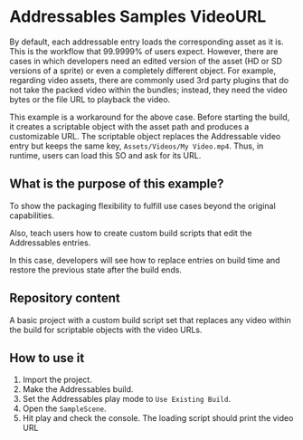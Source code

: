 <h1>Addressables Samples VideoURL</h1>

<p>By default, each addressable entry loads the corresponding asset as it is. This is the workflow that 99.9999% of users expect. However, there are cases in which developers need an edited version of the asset (HD or SD versions of a sprite) or even a completely different object. For example, regarding video assets, there are commonly used 3rd party plugins that do not take the packed video within the bundles; instead, they need the video bytes or the file URL to playback the video.</p>

<p>This example is a workaround for the above case. Before starting the build, it creates a scriptable object with the asset path and produces a customizable URL. The scriptable object replaces the Addressable video entry but keeps the same key, <code>Assets/Videos/My Video.mp4</code>. Thus, in runtime, users can load this SO and ask for its URL.</p>

<h2>What is the purpose of this example?</h2>

<p>To show the packaging flexibility to fulfill use cases beyond the original capabilities.</p> 

<p>Also, teach users how to create custom build scripts that edit the Addressables entries.</p>

<p>In this case, developers will see how to replace entries on build time and restore the previous state after the build ends.</p>

<h2>Repository content</h2>

<p>A basic project with a custom build script set that replaces any video within the build for scriptable objects with the video URLs.</p>

<h2>How to use it</h2>

<ol>
	<li>Import the project.</li>
	<li>Make the Addressables build.</li>
	<li>Set the Addressables play mode to <code>Use Existing Build</code>.</li>
	<li>Open the <code>SampleScene</code>.</li>
	<li>Hit play and check the console. The loading script should print the video URL</li>
</ol>